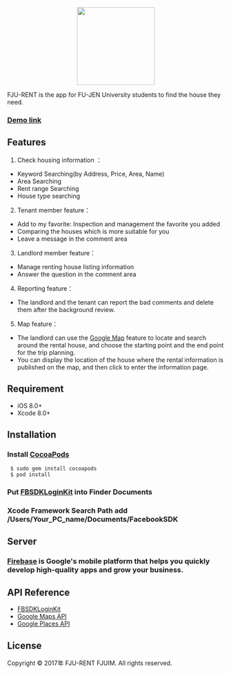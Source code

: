 <div align=center><img width="180" height="180" src="https://imgur.com/8ZoF8Ai.png"/> </div>

FJU-RENT is the app for FU-JEN University students to find the house they need.

### [Demo link](https://youtu.be/7UnNmD2uqXA)

## Features

1. Check housing information ：
* Keyword Searching(by Address, Price, Area, Name)
* Area Searching
* Rent range Searching
* House type searching 

2. Tenant member feature：
* Add to my favorite: Inspection and management the favorite you added
* Comparing the houses which is more suitable for you
* Leave a message in the comment area

3. Landlord member feature：
* Manage renting house listing information 
* Answer the question in the comment area

4. Reporting feature：
* The landlord and the tenant can report the bad comments and delete them after the background review.

5. Map feature：
* The landlord can use the [Google Map](https://en.wikipedia.org/wiki/Google_Maps) feature to locate and search around the rental house, and choose the starting point and the end point for the trip planning.
* You can display the location of the house where the rental information is published on the map, and then click to enter the information page.

## Requirement
*   iOS 8.0+
*   Xcode 8.0+
## Installation
### Install [CocoaPods](https://cocoapods.org/) 

```
 $ sudo gem install cocoapods
 $ pod install
```


### Put [FBSDKLoginKit](https://developers.facebook.com/docs/ios/) into Finder Documents

### Xcode Framework Search Path add /Users/Your_PC_name/Documents/FacebookSDK

## Server
  ### [Firebase](https://firebase.google.com/) is Google's mobile platform that helps you quickly develop high-quality apps and grow your business.

## API Reference
* [FBSDKLoginKit](https://developers.facebook.com/docs/ios/) 
* [Google Maps API](https://developers.google.com/maps/?hl=zh-tw)
* [Google Places API](https://developers.google.com/places/?hl=zh-tw)

## License
Copyright © 2017年 FJU-RENT FJUIM. All rights reserved.
